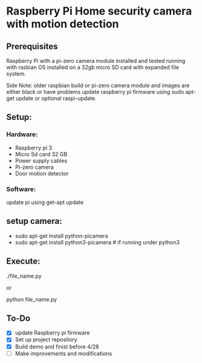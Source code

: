 # Raspberry Pi Home security camera with motion detection #

## Prerequisites ##

Raspberry Pi with a pi-zero camera module installed and tested running with rasbian OS installed on a 32gb micro SD card with expanded file system.

Side Note: older raspbian build or pi-zero camera module and images are either black or have problems update raspberry pi firmware using sudo apt-get update or optional raspi-update.

## Setup: ##

### Hardware: ###
* Raspberry pi 3
* Micro Sd card 32 GB
* Power supply cables
* Pi-zero camera
* Door motion detector

### Software: ###
update pi using get-apt update

## setup camera: ##
- sudo apt-get install python-picamera
- sudo apt-get install python3-picamera  # if running under python3

## Execute: ##
./file_name.py

or 

python file_name.py

## To-Do ##

- [X] update Raspberry pi firmware
- [X] Set up project repository
- [X] Build demo and finist before 4/28
- [ ] Make improvements and modifications
